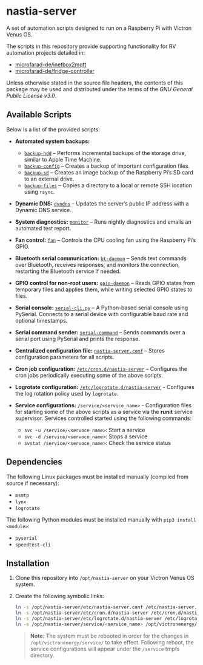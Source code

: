# nastia-server

A set of automation scripts designed to run on a Raspberry Pi with Victron Venus OS.

The scripts in this repository provide supporting functionality for RV automation projects detailed in:

- [microfarad-de/inetbox2mqtt](https://github.com/microfarad-de/inetbox2mqtt)
- [microfarad-de/fridge-controller](https://github.com/microfarad-de/fridge-controller)


Unless otherwise stated in the source file headers, the contents of this package may be used and distributed under the terms of the _GNU General Public License v3.0_.

## Available Scripts

Below is a list of the provided scripts:

* **Automated system backups:**
  * [`backup-hdd`](https://github.com/microfarad-de/nastia-server/blob/master/sbin/backup-hdd) – Performs incremental backups of the storage drive, similar to Apple Time Machine.
  * [`backup-config`](https://github.com/microfarad-de/nastia-server/blob/master/sbin/backup-config) – Creates a backup of important configuration files.
  * [`backup-sd`](https://github.com/microfarad-de/nastia-server/blob/master/sbin/backup-sd) – Creates an image backup of the Raspberry Pi’s SD card to an external drive.
  * [`backup-files`](https://github.com/microfarad-de/nastia-server/blob/master/bin/backup-files) – Copies a directory to a local or remote SSH location using `rsync`.

* **Dynamic DNS:** [`dyndns`](https://github.com/microfarad-de/nastia-server/blob/master/bin/dyndns) – Updates the server’s public IP address with a Dynamic DNS service.

* **System diagnostics:** [`monitor`](https://github.com/microfarad-de/nastia-server/blob/master/bin/monitor) – Runs nightly diagnostics and emails an automated test report.

* **Fan control:** [`fan`](https://github.com/microfarad-de/nastia-server/blob/master/sbin/fan) – Controls the CPU cooling fan using the Raspberry Pi’s GPIO.

* **Bluetooth serial communication:** [`bt-daemon`](https://github.com/microfarad-de/nastia-server/blob/master/sbin/bt-daemon) – Sends text commands over Bluetooth, receives responses, and monitors the connection, restarting the Bluetooth service if needed.

* **GPIO control for non-root users:** [`gpio-daemon`](https://github.com/microfarad-de/nastia-server/blob/master/sbin/gpio-daemon) – Reads GPIO states from temporary files and applies them, while writing selected GPIO states to files.

* **Serial console:** [`serial-cli.py`](https://github.com/microfarad-de/nastia-server/blob/master/lib/serial-cli.py) – A Python-based serial console using PySerial. Connects to a serial device with configurable baud rate and optional timestamps.

* **Serial command sender:** [`serial-command`](https://github.com/microfarad-de/nastia-server/blob/master/bin/serial-command) – Sends commands over a serial port using PySerial and prints the response.

* **Centralized configuration file:** [`nastia-server.conf`](https://github.com/microfarad-de/nastia-server/blob/master/etc/nastia-server.conf) – Stores configuration parameters for all scripts.

* **Cron job configuration:** [`/etc/cron.d/nastia-server`](https://github.com/microfarad-de/nastia-server/blob/master/etc/cron.d/nastia-server) – Configures the cron jobs periodically executing some of the above scripts.

* **Logrotate configuration:** [`/etc/logrotate.d/nastia-server`](https://github.com/microfarad-de/nastia-server/blob/master/etc/logrotate.d/nastia-server) - Configures the log rotation policy used by `logrotate`.

* **Service configurations:** `/service/<service_name>` - Configuration files for starting some of the above scripts as a service via the **runit** service supervisor. Services controlled started using the following commands:
   - `svc -u /service/<servoce_name>`: Start a service
   - `svc -d /service/<servoce_name>`: Stops a service
   - `svstat /service/<servoce_name>`: Check the service status

## Dependencies

The following Linux packages must be installed manually (compiled from source if necessary):

* `msmtp`
* `lynx`
* `logrotate`

The following Python modules must be installed manually with `pip3 install <module>`:

* `pyserial`
* `speedtest-cli`

## Installation

1. Clone this repository into `/opt/nastia-server` on your Victron Venus OS system.

2. Create the following symbolic links:

   ```bash
   ln -s /opt/nastia-server/etc/nastia-server.conf /etc/nastia-server.conf
   ln -s /opt/nastia-server/etc/cron.d/nastia-server /etc/cron.d/nastia-server
   ln -s /opt/nastia-server/etc/logrotate.d/nastia-server /etc/logrotate.d/nastia-server
   ln -s /opt/nastia-server/service/<service_name> /opt/victronenergy/service/<service_name>
   ```

   > **Note:** The system must be rebooted in order for the changes in `/opt/victronenergy/service/` to take effect. Following reboot, the service configurations will appear under the `/service` tmpfs directory.

